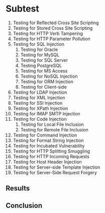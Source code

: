 
# Subtest
1. Testing for Reflected Cross Site Scripting
2. Testing for Stored Cross Site Scripting
3. Testing for HTTP Verb Tampering
4. Testing for HTTP Parameter Pollution
5. Testing for SQL Injection
    1. Testing for Oracle
    2. Testing for MySQL
    3. Testing for SQL Server
    4. Testing PostgreSQL
    5. Testing for MS Access
    6. Testing for NoSQL Injection
    7. Testing for ORM Injection
    8. Testing for Client-side
6. Testing for LDAP Injection
7. Testing for XML Injection
8. Testing for SSI Injection
9. Testing for XPath Injection
10. Testing for IMAP SMTP Injection
11. Testing for Code Injection
    1. Testing for Local File Inclusion
    2. Testing for Remote File Inclusion
12. Testing for Command Injection
13. Testing for Format String Injection
14. Testing for Incubated Vulnerability
15. Testing for HTTP Splitting Smuggling
16. Testing for HTTP Incoming Requests
17. Testing for Host Header Injection
18. Testing for Server-side Template Injection
19. Testing for Server-Side Request Forgery

## Results
## Conclusion
